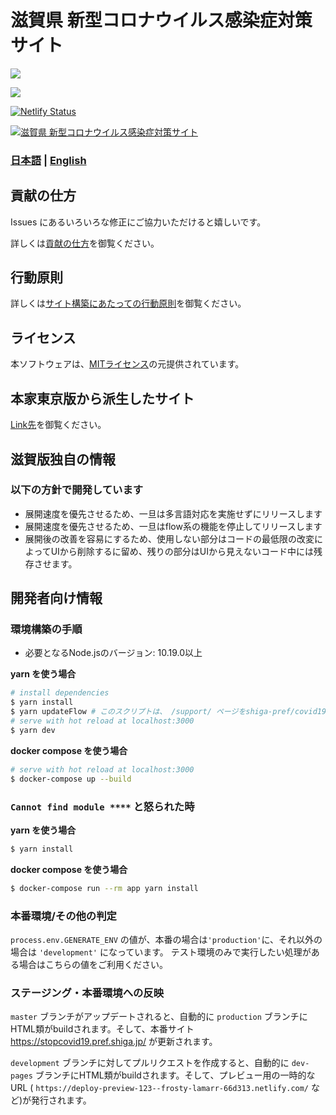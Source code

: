 # 滋賀県 新型コロナウイルス感染症対策サイト

![](https://github.com/shiga-pref-org/covid19/workflows/production%20deploy/badge.svg)

![](https://github.com/shiga-pref-org/covid19/workflows/development%20deploy/badge.svg)


[![Netlify Status](https://api.netlify.com/api/v1/badges/9a8952b2-4514-4dd1-88e6-751c364b3df7/deploy-status)]((https://app.netlify.com/sites/happy-roentgen-86f936/deploys))

[![滋賀県 新型コロナウイルス感染症対策サイト](https://github.com/Shiga-pref-org/covid19/raw/development/static/ogp.png)](https://stopcovid19.pref.shiga.jp/)

### [日本語](./README.md) | [English](./README_EN.md)


## 貢献の仕方
Issues にあるいろいろな修正にご協力いただけると嬉しいです。

詳しくは[貢献の仕方](./.github/CONTRIBUTING.md)を御覧ください。

 
## 行動原則
詳しくは[サイト構築にあたっての行動原則](./.github/CODE_OF_CONDUCT.md)を御覧ください。

## ライセンス
本ソフトウェアは、[MITライセンス](./LICENSE.txt)の元提供されています。

## 本家東京版から派生したサイト

[Link先](./forkedSites.md)を御覧ください。


## 滋賀版独自の情報 

### 以下の方針で開発しています
- 展開速度を優先させるため、一旦は多言語対応を実施せずにリリースします
- 展開速度を優先させるため、一旦はflow系の機能を停止してリリースします
- 展開後の改善を容易にするため、使用しない部分はコードの最低限の改変によってUIから削除するに留め、残りの部分はUIから見えないコード中には残存させます。

## 開発者向け情報

### 環境構築の手順

- 必要となるNode.jsのバージョン: 10.19.0以上

**yarn を使う場合**
```bash
# install dependencies
$ yarn install
$ yarn updateFlow # このスクリプトは、 /support/ ページをshiga-pref/covid19-flow から取得して更新します
# serve with hot reload at localhost:3000
$ yarn dev
```

**docker compose を使う場合**
```bash
# serve with hot reload at localhost:3000
$ docker-compose up --build
```

### `Cannot find module ****` と怒られた時

**yarn を使う場合**
```bash
$ yarn install
```

**docker compose を使う場合**
```bash
$ docker-compose run --rm app yarn install
```

### 本番環境/その他の判定

`process.env.GENERATE_ENV` の値が、本番の場合は`'production'`に、それ以外の場合は `'development'` になっています。
テスト環境のみで実行したい処理がある場合はこちらの値をご利用ください。

### ステージング・本番環境への反映



 `master` ブランチがアップデートされると、自動的に `production` ブランチにHTML類がbuildされます。そして、本番サイト https://stopcovid19.pref.shiga.jp/ が更新されます。

`development` ブランチに対してプルリクエストを作成すると、自動的に `dev-pages` ブランチにHTML類がbuildされます。そして、プレビュー用の一時的なURL ( `https://deploy-preview-123--frosty-lamarr-66d313.netlify.com/` など)が発行されます。
